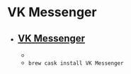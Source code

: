 # VK Messenger
- [VK Messenger](https://vk.com/messenger)
  - 
  - 
  - `brew cask install VK Messenger`
